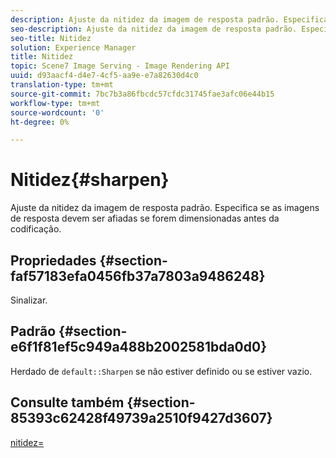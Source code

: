 ```yaml
---
description: Ajuste da nitidez da imagem de resposta padrão. Especifica se as imagens de resposta devem ser afiadas se forem dimensionadas antes da codificação.
seo-description: Ajuste da nitidez da imagem de resposta padrão. Especifica se as imagens de resposta devem ser afiadas se forem dimensionadas antes da codificação.
seo-title: Nitidez
solution: Experience Manager
title: Nitidez
topic: Scene7 Image Serving - Image Rendering API
uuid: d93aacf4-d4e7-4cf5-aa9e-e7a82630d4c0
translation-type: tm+mt
source-git-commit: 7bc7b3a86fbcdc57cfdc31745fae3afc06e44b15
workflow-type: tm+mt
source-wordcount: '0'
ht-degree: 0%

---
```



# Nitidez{#sharpen}

Ajuste da nitidez da imagem de resposta padrão. Especifica se as imagens de resposta devem ser afiadas se forem dimensionadas antes da codificação.

## Propriedades {#section-faf57183efa0456fb37a7803a9486248}

Sinalizar.

## Padrão {#section-e6f1f81ef5c949a488b2002581bda0d0}

Herdado de `default::Sharpen` se não estiver definido ou se estiver vazio.

## Consulte também {#section-85393c62428f49739a2510f9427d3607}

[nitidez=](../../../../../ir-api/http-protocol/image-rendering-api-ref/c-ir-http-protocol-ref/c-ir-http-protocol-command-reference/r-ir-http-sharpen.md#reference-13034d22d176483cb99ccafc2a4f6a6e)
